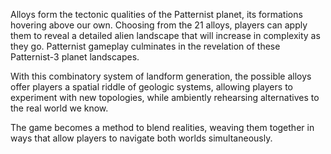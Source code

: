 Alloys form the tectonic qualities of the Patternist planet, its formations hovering above our own. Choosing from the 21 alloys, players can apply them to reveal a detailed alien landscape that will increase in complexity as they go. Patternist gameplay culminates in the revelation of these Patternist-3 planet landscapes.

With this combinatory system of landform generation, the possible alloys offer players a spatial riddle of geologic systems, allowing players to experiment with new topologies, while ambiently rehearsing alternatives to the real world we know. 

The game becomes a method to blend realities, weaving them together in ways that allow players to navigate both worlds simultaneously.
